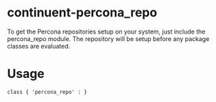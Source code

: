 # continuent-percona_repo

To get the Percona repositories setup on your system, just include the percona_repo module. The repository will be setup before any package classes are evaluated.

# Usage

    class { 'percona_repo' : }